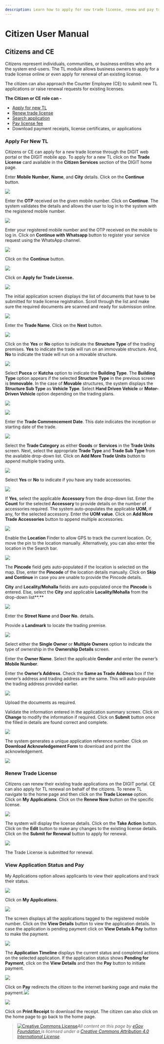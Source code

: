 ```yaml
---
description: Learn how to apply for new trade license, renew and pay trade license fee
---
```


# Citizen User Manual

## **Citizens and CE**

Citizens represent individuals, communities, or business entities who are the system end-users. The TL module allows business owners to apply for a trade license online or even apply for renewal of an existing license.

The citizen can also approach the Counter Employee (CE) to submit new TL applications or raise renewal requests for existing licenses.

**The Citizen or CE role can -**

* [Apply for new TL](citizen-user-manual.md#apply-for-new-tl)
* [Renew trade license](citizen-user-manual.md#renew-trade-license)
* [Search application](citizen-user-manual.md#search-application)
* [Pay license fee](citizen-user-manual.md#pay-trade-license-fee)
* Download payment receipts, license certificates, or applications

### **Apply For New TL**

Citizens or CE can apply for a new trade license through the DIGIT web portal or the DIGIT mobile app. To apply for a new TL click on the **Trade License** card available in the **Citizen Services** section of the DIGIT home page.

Enter **Mobile Number**, **Name**, and **City** details. Click on the **Continue** button.

![](<../../../../.gitbook/assets/image (128).png>)

Enter the **OTP** received on the given mobile number. Click on **Continue**. The system validates the details and allows the user to log in to the system with the registered mobile number.

![](<../../../../.gitbook/assets/image (220).png>)

Enter your registered mobile number and the OTP received on the mobile to log in. Click on **Continue with Whatsapp** button to register your service request using the WhatsApp channel.

![](<../../../../.gitbook/assets/image (124).png>)

Click on the **Continue** button.

![](<../../../../.gitbook/assets/image (262).png>)

Click on **Apply for Trade License.**

![](<../../../../.gitbook/assets/image (222).png>)

The initial application screen displays the list of documents that have to be submitted for trade license registration. Scroll through the list and make sure the required documents are scanned and ready for submission online.

![](<../../../../.gitbook/assets/image (163).png>)

Enter the **Trade Name**. Click on the **Next** button.

![](<../../../../.gitbook/assets/image (143).png>)

Click on the **Yes** or **No** option to indicate the **Structure Type** of the trading premises. **Yes** to indicate the trade will run on an immovable structure. And, **No** to indicate the trade will run on a movable structure.

![](<../../../../.gitbook/assets/image (169).png>)

Select **Pucca** or **Kutcha** option to indicate the **Building Type**. The **Building Type** option appears if the selected **Structure Type** in the previous screen is **Immovable**. In the case of **Movable** structures, the system displays the **Structure Sub Type** as **Vehicle Type**. Select **Hand Driven Vehicle** or **Motor-Driven Vehicle** option depending on the trading plans.

![](<../../../../.gitbook/assets/image (268) (1).png>)

![](<../../../../.gitbook/assets/image (191).png>)

Enter the **Trade Commencement Date**. This date indicates the inception or starting date of the trade.

![](<../../../../.gitbook/assets/image (237).png>)

Select the **Trade Category** as either **Goods** or **Services** in the **Trade Units** screen. Next, select the appropriate **Trade Type** and **Trade Sub Type** from the available drop-down list. Click on **Add More Trade Units** button to append multiple trading units.

![](<../../../../.gitbook/assets/image (215) (2).png>)

Select **Yes** or **No** to indicate if you have any trade accessories.

![](<../../../../.gitbook/assets/image (180).png>)

If **Yes**, select the applicable **Accessory** from the drop-down list. Enter the **Count** for the selected **Accessory** to provide details on the number of accessories required. The system auto-populates the applicable **UOM**, if any, for the selected accessory. Enter the **UOM value**. Click on **Add More Trade Accessories** button to append multiple accessories.

![](<../../../../.gitbook/assets/image (159) (1).png>)

Enable the **Location** Finder to allow GPS to track the current location. Or, move the pin to the location manually. Alternatively, you can also enter the location in the Search bar.

![](<../../../../.gitbook/assets/image (246).png>)

The **Pincode** field gets auto-populated if the location is selected on the map. Else, enter the **Pincode** of the location details manually. Click on **Skip and Continue** in case you are unable to provide the Pincode details.

**City** and **Locality/Mohalla** fields are auto-populated once the **Pincode** is entered. Else, select the **City** and applicable **Locality/Mohalla** from the drop-down list\*\*.\*\*

![](<../../../../.gitbook/assets/image (177).png>)

Enter the **Street Name** and **Door No.** details.

Provide a **Landmark** to locate the trading premise.

![](<../../../../.gitbook/assets/image (206).png>)

Select either the **Single Owner** or **Multiple Owners** option to indicate the type of ownership in the **Ownership Details** screen.

Enter the **Owner Name**. Select the applicable **Gender** and enter the owner’s **Mobile Number**.

Enter the **Owner’s Address**. Check the **Same as Trade Address** box if the owner’s address and trading address are the same. This will auto-populate the trading address provided earlier.

![](<../../../../.gitbook/assets/image (120) (3).png>)

Upload the documents as required.

Validate the information entered in the application summary screen. Click on **Change** to modify the information if required. Click on **Submit** button once the filled in details are found correct and complete.

![](<../../../../.gitbook/assets/image (139) (2).png>)

The system generates a unique application reference number. Click on **Download Acknowledgement Form** to download and print the acknowledgement.

![](<../../../../.gitbook/assets/image (183).png>)

### **Renew Trade License**

Citizens can renew their existing trade applications on the DIGIT portal. CE can also apply for TL renewal on behalf of the citizens. To renew TL navigate to the home page and then click on the **Trade License** option. Click on **My Applications**. Click on the **Renew Now** button on the specific license.

![](https://lh4.googleusercontent.com/AIdYdmPsMws5vQ0nsoUXcVeTlJI3vO1zx\_8AvI0Ckuv64trW6P1usBonC-boIhe5DHuNtkQGlFGvEJlArdp9N7ZS295blqKy2QWV5YzC-ApOYguMEHkrGKSTCtPXctba85tjJ65x)

The system will display the license details. Click on the **Take Action** button. Click on the **Edit** button to make any changes to the existing license details. Click on the **Submit for Renewal** button to apply for renewal.

![](https://lh3.googleusercontent.com/GG25eCOAdnLBxLCt8d7NRr8BHP1Bm5QVqMnH8R50yTEZ3gyGSQ9nv2aBLCJhEBlAhqGPUD86dqzjuoGsSiKtbz-rdijYFG1nG\_L2Y9JQJuQ3m1i6h7zuahwBLrooyTVzDt4SWVAU)

The Trade License is submitted for renewal.

### **View Application Status and Pay**

My Applications option allows applicants to view their applications and track their status.

![](<../../../../.gitbook/assets/image (240).png>)

Click on **My Applications**.

![](<../../../../.gitbook/assets/image (135).png>)

The screen displays all the applications tagged to the registered mobile number. Click on the **View Details** button to view the application details. In case the application is pending payment click on **View Details & Pay** button to make the payment.

![](<../../../../.gitbook/assets/image (195).png>)

The **Application Timeline** displays the current status and completed actions on the selected application. If the application status shows **Pending for Payment**, click on the **View Details** and then the **Pay** button to initiate payment.

![](<../../../../.gitbook/assets/image (173).png>)

Click on **Pay** redirects the citizen to the internet banking page and make the payment.![](blob:https://digit-discuss.atlassian.net/2d99c9b0-cbfa-461a-b28f-d0f4921468ae#media-blob-url=true\&id=7a08cd9f-1b02-4dfa-aa41-52bf9bea5552\&collection=contentId-1540423721\&contextId=1540423721\&mimeType=image%2Fpng\&name=assets%252F-MEQnEQWBZ6Gjip-3pEg%252F-MWNlF4KL2xwXupo2CcQ%252F-MWNoN6YXRll-4Ae8VdA%252FCITI-PAY2.png%3Falt%3Dmedia%26token%3Dafd42340-739f-43a0-ba7f-155664a4742a\&size=32932\&width=428\&height=760\&alt=)

![](<../../../../.gitbook/assets/image (122).png>)

Click on **Print Receipt** to download the receipt. The citizen can also click on the home page to go back to the home page.

> [![Creative Commons License](https://i.creativecommons.org/l/by/4.0/80x15.png)](http://creativecommons.org/licenses/by/4.0/)_All content on this page by_ [_eGov Foundation_ ](https://egov.org.in/)_is licensed under a_ [_Creative Commons Attribution 4.0 International License_](http://creativecommons.org/licenses/by/4.0/)_._

